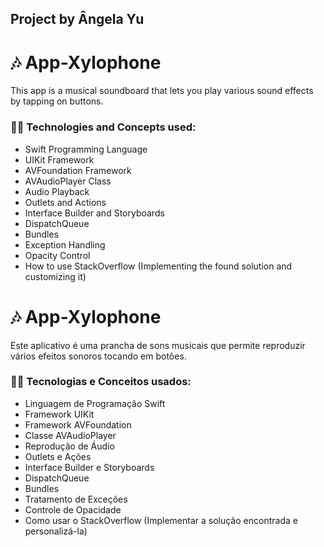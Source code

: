 ## Project by Ângela Yu

# 🎶 App-Xylophone

This app is a musical soundboard that lets you play various sound effects by tapping on buttons. 

### 👩‍💻 Technologies and Concepts used:

- Swift Programming Language
- UIKit Framework
- AVFoundation Framework
- AVAudioPlayer Class
- Audio Playback
- Outlets and Actions
- Interface Builder and Storyboards
- DispatchQueue
- Bundles
- Exception Handling
- Opacity Control
- How to use StackOverflow (Implementing the found solution and customizing it)

# 🎶 App-Xylophone

Este aplicativo é uma prancha de sons musicais que permite reproduzir vários efeitos sonoros tocando em botões.

### 👩‍💻 Tecnologias e Conceitos usados:

- Linguagem de Programação Swift
- Framework UIKit
- Framework AVFoundation
- Classe AVAudioPlayer
- Reprodução de Áudio
- Outlets e Ações
- Interface Builder e Storyboards
- DispatchQueue 
- Bundles
- Tratamento de Exceções
- Controle de Opacidade
- Como usar o StackOverflow (Implementar a solução encontrada e personalizá-la)
